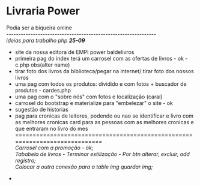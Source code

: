 ﻿#  Livraria Power
Podia ser a biqueira online<br/>
--------------------------------------------------------------<br/>
<i>ideias para trabalho php <b>25-09</b></i>
<br/>
- site da nossa editora de EMPI power baldelivros <br/>
- primeira pag do index terá um carrosel com as ofertas de livros - ok - c.php obs(alter name) <br/>
- tirar foto dos livros da biblioteca/pegar na internet/ tirar foto dos nossos livros<br/>
- uma pag com todos os produtos: dividido e com fotos + buscador de produtos - cardes.php<br/>
- uma pag com o "sobre nós" com fotos e localização (caraí) <br/>
- carrosel do bootstrap e materialize para "embelezar" o site - ok <br/>
- sugestão de historias <br/>
- pag para cronicas de leitores, podendo ou nao se identificar e livro com as melhores cronicas card para as pessoas com as melhores cronicas e que entraram no livro do mes<br/>
============================================================================<br/>
*Carrosel com a promoção - ok;*<br/>
*Tababela de livros - Terminar estilização - Por btn alterar, excluir, add registro;*<br/>
*Colocar a outra conexão para a table img quardar img;*<br/>
*


